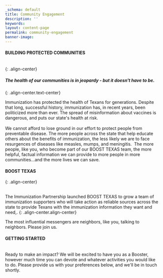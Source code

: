 ```yaml
---
_schema: default
title: Community Engagement
description: ''
keywords:
layout: content-page
permalink: community-engagement
banner-image:
---
```

#### **BUILDING PROTECTED COMMUNITIES**<br>*​​​*<br>
{: .align-center}

##### *The health of our communities is in jeopardy - but it doesn't have to be.*
{: .align-center.text-center}

Immunization has protected the health of Texans for generations. Despite that long, successful history, immunization has, in recent years, been politicized more than ever. The spread of misinformation about vaccines is dangerous, and puts our state's health at risk.<br><br>We cannot afford to lose ground in our effort to protect people from preventable disease. The more people across the state that help educate others about the benefits of immunization, the less likely we are to face resurgences of diseases like measles, mumps, and meningitis.&nbsp; The more people, like you, who become part of our BOOST TEXAS team, the more helpful, factual information we can provide to more people in more communities…and the more lives we can save.

#### **BOOST TEXAS**
{: .align-center}

<br>The Immunization Partnership launched BOOST TEXAS to grow a team of immunization supporters who will take action as reliable sources across the state to provide Texans with the immunization information they want and need,.
{: .align-center.align-center}

The most influential messengers are neighbors, like you, talking to neighbors. Please join us.

#### **GETTING STARTED**

<br>​​​​​​Ready to make an impact? We will be excited to have you as a Booster, however much time you can devote and whatever activities you would like to do. Please provide us with your preferences below, and we'll be in touch shortly. &nbsp;

<div class="cms-embed" data-cms-embed="PHNjcmlwdCBzcmM9Imh0dHBzOi8vY2RuLnZpcnR1b3Vzc29mdHdhcmUuY29tL3ZpcnR1b3VzLmVtYmVkLm1pbi5qcyIgZGF0YS12Zm9ybT0iZDhkNTJkYzEtZGU2MC00ZWM5LTg0ZjItZmUzNWI1ZGY3Y2FhIiBkYXRhLW9yZ0lkPSIzODMyIiBkYXRhLWlzR2l2aW5nPSJmYWxzZSIgZGF0YS1kZXBlbmRlbmNpZXM9IltdIj48L3NjcmlwdD4="><script src="https://cdn.virtuoussoftware.com/virtuous.embed.min.js" data-vform="d8d52dc1-de60-4ec9-84f2-fe35b5df7caa" data-orgid="3832" data-isgiving="false" data-dependencies="[]"></script></div>